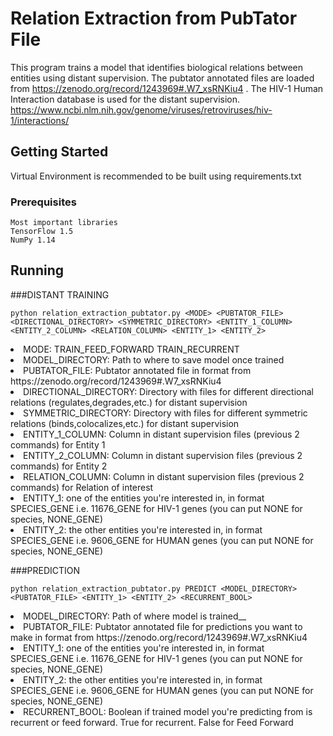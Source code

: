 # Relation Extraction from PubTator File

This program trains a model that identifies biological relations between entities using distant supervision.
The pubtator annotated files are loaded from https://zenodo.org/record/1243969#.W7_xsRNKiu4 . The HIV-1 Human Interaction
database is used for the distant supervision. https://www.ncbi.nlm.nih.gov/genome/viruses/retroviruses/hiv-1/interactions/


## Getting Started

Virtual Environment is recommended to be built using requirements.txt

### Prerequisites


```
Most important libraries
TensorFlow 1.5
NumPy 1.14
```

## Running
###DISTANT TRAINING
```
python relation_extraction_pubtator.py <MODE> <PUBTATOR_FILE> <DIRECTIONAL_DIRECTORY> <SYMMETRIC_DIRECTORY> <ENTITY_1_COLUMN> <ENTITY_2_COLUMN> <RELATION_COLUMN> <ENTITY_1> <ENTITY_2>
```

<li>MODE: TRAIN_FEED_FORWARD TRAIN_RECURRENT</li>
<li>MODEL_DIRECTORY: Path to where to save model once trained</li>
<li>PUBTATOR_FILE: Pubtator annotated file in format from https://zenodo.org/record/1243969#.W7_xsRNKiu4</li>
<li>DIRECTIONAL_DIRECTORY: Directory with files for different directional relations (regulates,degrades,etc.) for distant supervision</li>
<li>SYMMETRIC_DIRECTORY: Directory with files for different symmetric relations (binds,colocalizes,etc.) for distant supervision</li>
<li>ENTITY_1_COLUMN: Column in distant supervision files (previous 2 commands) for Entity 1</li>
<li>ENTITY_2_COLUMN: Column in distant supervision files (previous 2 commands) for Entity 2</li>
<li>RELATION_COLUMN: Column in distant supervision files (previous 2 commands) for Relation of interest</li>
<li>ENTITY_1: one of the entities you're interested in, in format SPECIES_GENE i.e. 11676_GENE for HIV-1 genes (you can put NONE for species, NONE_GENE)</li>
<li>ENTITY_2: the other entities you're interested in, in format SPECIES_GENE i.e. 9606_GENE for HUMAN genes (you can put NONE for species, NONE_GENE)</li>

###PREDICTION

```
python relation_extraction_pubtator.py PREDICT <MODEL_DIRECTORY> <PUBTATOR_FILE> <ENTITY_1> <ENTITY_2> <RECURRENT_BOOL>
```
<li>MODEL_DIRECTORY: Path of where model is trained__
<li>PUBTATOR_FILE: Pubtator annotated file for predictions you want to make in format from https://zenodo.org/record/1243969#.W7_xsRNKiu4</li>
<li>ENTITY_1: one of the entities you're interested in, in format SPECIES_GENE i.e. 11676_GENE for HIV-1 genes (you can put NONE for species, NONE_GENE)</li>
<li>ENTITY_2: the other entities you're interested in, in format SPECIES_GENE i.e. 9606_GENE for HUMAN genes (you can put NONE for species, NONE_GENE)</li>
<li>RECURRENT_BOOL: Boolean if trained model you're predicting from is recurrent or feed forward. True for recurrent. False for Feed Forward</li>

